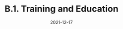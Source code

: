 ---
slug: /pages/v-policies-for-schools-abroad/schools-abroad-experience-planning/training-and-education
date: 2021-12-17
title: B.1. Training and Education  
---